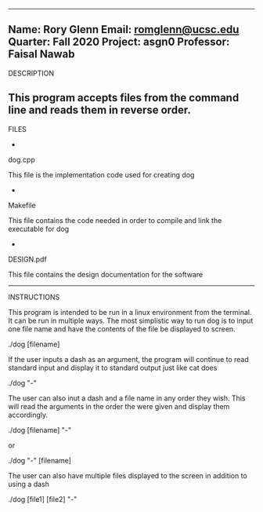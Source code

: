 -----------
Name:      Rory Glenn
Email:     romglenn@ucsc.edu
Quarter:   Fall 2020
Project:   asgn0
Professor: Faisal Nawab
-----------
DESCRIPTION

This program accepts files from the command line and reads them in reverse order.
-----------
FILES

-
dog.cpp

This file is the implementation code used for creating dog

-
Makefile

This file contains the code needed in order to compile and link the executable
for dog

-
DESIGN.pdf

This file contains the design documentation for the software

-----------
INSTRUCTIONS

This program is intended to be run in a linux environment from the terminal.
It can be run in multiple ways. The most simplistic way to run dog is to input
one file name and have the contents of the file be displayed to screen.

./dog [filename]

If the user inputs a dash as an argument, the program will continue to read 
standard input and display it to standard output just like cat does

./dog "-"

The user can also inut a dash and a file name in any order they wish. 
This will read the arguments in the order the were given and display
them accordingly.

./dog [filename] "-"

or

./dog "-" [filename]


The user can also have multiple files displayed to the screen
in addition to using a dash

./dog [file1] [file2] "-"

